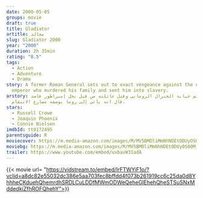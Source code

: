 ```yaml
---
date: 2000-05-05
groups: movie
draft: true
title: Gladiator
artitle: مجالد
slug: Gladiator 2000
year: "2000"
duration: 2h 35min
rating: "8.5"
tags:
  - Action
  - Adventure
  - Drama
story: A former Roman General sets out to exact vengeance against the corrupt
  emperor who murdered his family and sent him into slavery.
arstory: عندما يتم خيانة الجنرال الروماني وقتل عائلته من قبل نجل إمبراطور فاسد ،
  قال انه يأتي إلى روما بوصفه مصارع الانتقام.
stars:
  - Russell Crowe
  - Joaquin Phoenix
  - Connie Nielsen
imdbId: tt0172495
parentsguide: R
moviecover: https://m.media-amazon.com/images/M/MV5BMDliMmNhNDEtODUyOS00MjNlLTgxODEtN2U3NzIxMGVkZTA1L2ltYWdlXkEyXkFqcGdeQXVyNjU0OTQ0OTY@._V1_SY1000_CR0,0,675,1000_AL_.jpg
moviebg: https://m.media-amazon.com/images/M/MV5BMDliMmNhNDEtODUyOS00MjNlLTgxODEtN2U3NzIxMGVkZTA1L2ltYWdlXkEyXkFqcGdeQXVyNjU0OTQ0OTY@._V1_SY1000_CR0,0,675,1000_AL_.jpg
trailer: https://www.youtube.com/embed/uvbavW31adA
---
```


{{< movie url= "https://vidstream.to/embed/lrFTWYiF1o/?vclid=a8dc82e55032dc386e5aa703fec8bffdd4f073b261919cc6c25da0d8YhhheCKduehQhemrdhSRDLCuLDDfMWmODWeQeheGlEhehQheSTSuSNxMddedkiZfhROFQhehY">}}
